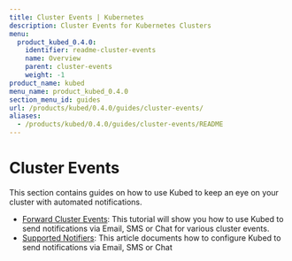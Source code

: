 ```yaml
---
title: Cluster Events | Kubernetes
description: Cluster Events for Kubernetes Clusters
menu:
  product_kubed_0.4.0:
    identifier: readme-cluster-events
    name: Overview
    parent: cluster-events
    weight: -1
product_name: kubed
menu_name: product_kubed_0.4.0
section_menu_id: guides
url: /products/kubed/0.4.0/guides/cluster-events/
aliases:
  - /products/kubed/0.4.0/guides/cluster-events/README
---
```


# Cluster Events

This section contains guides on how to use Kubed to keep an eye on your cluster with automated notifications.

- [Forward Cluster Events](/docs/guides/event-forwarder.md): This tutorial will show you how to use Kubed to send notifications via Email, SMS or Chat for various cluster events.
- [Supported Notifiers](/docs/guides/cluster-events/notifiers.md): This article documents how to configure Kubed to send notifications via Email, SMS or Chat
